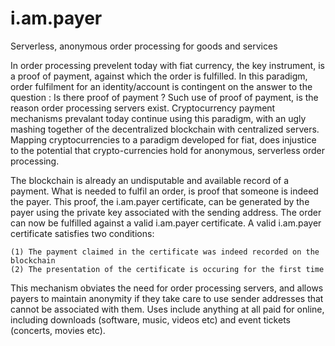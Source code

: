 # i.am.payer
Serverless, anonymous order processing for goods and services 

In order processing prevelent today with fiat currency, the key instrument, is a proof of payment, against which the order is fulfilled. In this paradigm, order fulfilment for an identity/account is contingent on the answer to the question : Is there proof of payment ? Such use of proof of payment, is the reason order processing servers exist. Cryptocurrency payment mechanisms prevalant today continue using this paradigm, with an ugly mashing together of the decentralized blockchain with centralized servers.  Mapping cryptocurrencies to a paradigm developed for fiat, does injustice to the potential that crypto-currencies hold for anonymous, serverless order processing.

The blockchain is already an undisputable and available record of a payment. What is needed to fulfil an order, is proof that someone is indeed the payer. This proof, the i.am.payer certificate, can be generated by the payer using the private key associated with the sending address. The order can now be fulfilled against a valid i.am.payer certificate. A valid i.am.payer certificate satisfies two conditions:

    (1) The payment claimed in the certificate was indeed recorded on the blockchain
    (2) The presentation of the certificate is occuring for the first time

This mechanism obviates the need for order processing servers, and allows payers to maintain anonymity if they take care to use sender addresses that cannot be associated with them. Uses include anything at all paid for online, including downloads (software, music, videos etc) and event tickets (concerts, movies etc).
